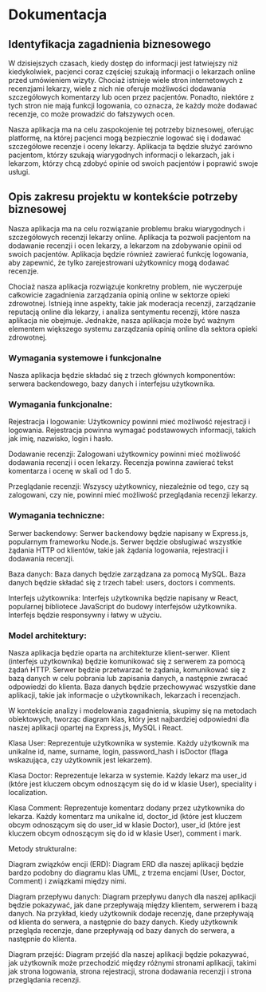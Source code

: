 # Dokumentacja

## Identyfikacja zagadnienia biznesowego

W dzisiejszych czasach, kiedy dostęp do informacji jest łatwiejszy niż kiedykolwiek, pacjenci coraz częściej szukają informacji o lekarzach online przed umówieniem wizyty. Chociaż istnieje wiele stron internetowych z recenzjami lekarzy, wiele z nich nie oferuje możliwości dodawania szczegółowych komentarzy lub ocen przez pacjentów. Ponadto, niektóre z tych stron nie mają funkcji logowania, co oznacza, że każdy może dodawać recenzje, co może prowadzić do fałszywych ocen.

Nasza aplikacja ma na celu zaspokojenie tej potrzeby biznesowej, oferując platformę, na której pacjenci mogą bezpiecznie logować się i dodawać szczegółowe recenzje i oceny lekarzy. Aplikacja ta będzie służyć zarówno pacjentom, którzy szukają wiarygodnych informacji o lekarzach, jak i lekarzom, którzy chcą zdobyć opinie od swoich pacjentów i poprawić swoje usługi.

## Opis zakresu projektu w kontekście potrzeby biznesowej

Nasza aplikacja ma na celu rozwiązanie problemu braku wiarygodnych i szczegółowych recenzji lekarzy online. Aplikacja ta pozwoli pacjentom na dodawanie recenzji i ocen lekarzy, a lekarzom na zdobywanie opinii od swoich pacjentów. Aplikacja będzie również zawierać funkcję logowania, aby zapewnić, że tylko zarejestrowani użytkownicy mogą dodawać recenzje.

Chociaż nasza aplikacja rozwiązuje konkretny problem, nie wyczerpuje całkowicie zagadnienia zarządzania opinią online w sektorze opieki zdrowotnej. Istnieją inne aspekty, takie jak moderacja recenzji, zarządzanie reputacją online dla lekarzy, i analiza sentymentu recenzji, które nasza aplikacja nie obejmuje. Jednakże, nasza aplikacja może być ważnym elementem większego systemu zarządzania opinią online dla sektora opieki zdrowotnej.

### Wymagania systemowe i funkcjonalne

Nasza aplikacja będzie składać się z trzech głównych komponentów: serwera backendowego, bazy danych i interfejsu użytkownika.

### Wymagania funkcjonalne:

Rejestracja i logowanie: Użytkownicy powinni mieć możliwość rejestracji i logowania. Rejestracja powinna wymagać podstawowych informacji, takich jak imię, nazwisko, login i hasło.

Dodawanie recenzji: Zalogowani użytkownicy powinni mieć możliwość dodawania recenzji i ocen lekarzy. Recenzja powinna zawierać tekst komentarza i ocenę w skali od 1 do 5.

Przeglądanie recenzji: Wszyscy użytkownicy, niezależnie od tego, czy są zalogowani, czy nie, powinni mieć możliwość przeglądania recenzji lekarzy.

### Wymagania techniczne:

Serwer backendowy: Serwer backendowy będzie napisany w Express.js, popularnym frameworku Node.js. Serwer będzie obsługiwać wszystkie żądania HTTP od klientów, takie jak żądania logowania, rejestracji i dodawania recenzji.

Baza danych: Baza danych będzie zarządzana za pomocą MySQL. Baza danych będzie składać się z trzech tabel: users, doctors i comments.

Interfejs użytkownika: Interfejs użytkownika będzie napisany w React, popularnej bibliotece JavaScript do budowy interfejsów użytkownika. Interfejs będzie responsywny i łatwy w użyciu.

### Model architektury:

Nasza aplikacja będzie oparta na architekturze klient-serwer. Klient (interfejs użytkownika) będzie komunikować się z serwerem za pomocą żądań HTTP. Serwer będzie przetwarzać te żądania, komunikować się z bazą danych w celu pobrania lub zapisania danych, a następnie zwracać odpowiedzi do klienta. Baza danych będzie przechowywać wszystkie dane aplikacji, takie jak informacje o użytkownikach, lekarzach i recenzjach.

W kontekście analizy i modelowania zagadnienia, skupimy się na metodach obiektowych, tworząc diagram klas, który jest najbardziej odpowiedni dla naszej aplikacji opartej na Express.js, MySQL i React.

Klasa User: Reprezentuje użytkownika w systemie. Każdy użytkownik ma unikalne id, name, surname, login, password_hash i isDoctor (flaga wskazująca, czy użytkownik jest lekarzem).

Klasa Doctor: Reprezentuje lekarza w systemie. Każdy lekarz ma user_id (które jest kluczem obcym odnoszącym się do id w klasie User), speciality i localization.

Klasa Comment: Reprezentuje komentarz dodany przez użytkownika do lekarza. Każdy komentarz ma unikalne id, doctor_id (które jest kluczem obcym odnoszącym się do user_id w klasie Doctor), user_id (które jest kluczem obcym odnoszącym się do id w klasie User), comment i mark.

Metody strukturalne:

Diagram związków encji (ERD): Diagram ERD dla naszej aplikacji będzie bardzo podobny do diagramu klas UML, z trzema encjami (User, Doctor, Comment) i związkami między nimi.

Diagram przepływu danych: Diagram przepływu danych dla naszej aplikacji będzie pokazywać, jak dane przepływają między klientem, serwerem i bazą danych. Na przykład, kiedy użytkownik dodaje recenzję, dane przepływają od klienta do serwera, a następnie do bazy danych. Kiedy użytkownik przegląda recenzje, dane przepływają od bazy danych do serwera, a następnie do klienta.

Diagram przejść: Diagram przejść dla naszej aplikacji będzie pokazywać, jak użytkownik może przechodzić między różnymi stronami aplikacji, takimi jak strona logowania, strona rejestracji, strona dodawania recenzji i strona przeglądania recenzji.
